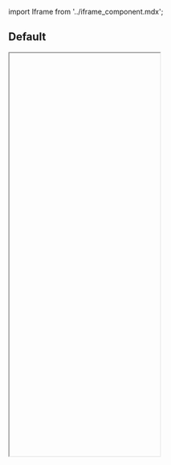 import Iframe from '../iframe_component.mdx';

## Default 
<Iframe id='components-video--default' height="800"> </Iframe>


